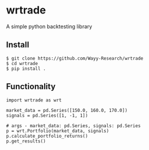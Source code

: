 # wrtrade

A simple python backtesting library 

## Install

```
$ git clone https://github.com/Wayy-Research/wrtrade
$ cd wrtrade
$ pip install .
```

## Functionality

```
import wrtrade as wrt

market_data = pd.Series([150.0, 160.0, 170.0])
signals = pd.Series([1, -1, 1])

# args - market_data: pd.Series, signals: pd.Series
p = wrt.Portfolio(market_data, signals) 
p.calculate_portfolio_returns()
p.get_results()
```